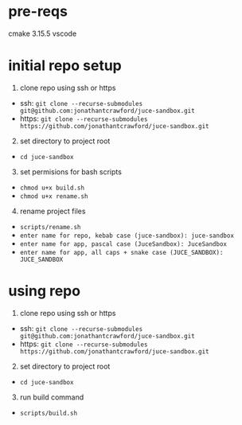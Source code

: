 # pre-reqs
cmake 3.15.5
vscode

# initial repo setup
1. clone repo using ssh or https
- ssh: `git clone --recurse-submodules git@github.com:jonathantcrawford/juce-sandbox.git`
- https: `git clone --recurse-submodules https://github.com/jonathantcrawford/juce-sandbox.git`

2. set directory to project root
- `cd juce-sandbox`

3. set permisions for bash scripts
- `chmod u+x build.sh`
- `chmod u+x rename.sh`

4. rename project files
- `scripts/rename.sh`
- `enter name for repo, kebab case (juce-sandbox): juce-sandbox`
- `enter name for app, pascal case (JuceSandbox): JuceSandbox`
- `enter name for app, all caps + snake case (JUCE_SANDBOX): JUCE_SANDBOX`


# using repo
1. clone repo using ssh or https
- ssh: `git clone --recurse-submodules git@github.com:jonathantcrawford/juce-sandbox.git`
- https: `git clone --recurse-submodules https://github.com/jonathantcrawford/juce-sandbox.git`

2. set directory to project root
- `cd juce-sandbox`

3. run build command
- `scripts/build.sh`


